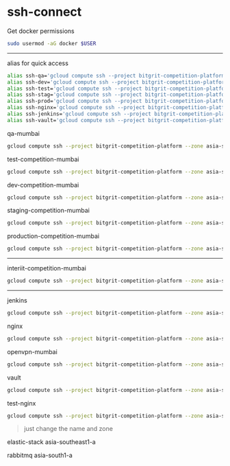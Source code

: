 # ssh-connect

Get docker permissions
```bash
sudo usermod -aG docker $USER
```
---

alias for quick access
```bash
alias ssh-qa='gcloud compute ssh --project bitgrit-competition-platform --zone asia-south1-a qa-mumbai'
alias ssh-dev='gcloud compute ssh --project bitgrit-competition-platform --zone asia-south1-a dev-competition-mumbai'
alias ssh-test='gcloud compute ssh --project bitgrit-competition-platform --zone asia-south1-a test-competition-mumbai'
alias ssh-stag='gcloud compute ssh --project bitgrit-competition-platform --zone asia-south1-a staging-competition-mumbai'
alias ssh-prod='gcloud compute ssh --project bitgrit-competition-platform --zone asia-south1-a production-competition-mumbai'
alias ssh-nginx='gcloud compute ssh --project bitgrit-competition-platform --zone asia-south1-a nginx'
alias ssh-jenkins='gcloud compute ssh --project bitgrit-competition-platform --zone asia-south1-a jenkins'
alias ssh-vault='gcloud compute ssh --project bitgrit-competition-platform --zone asia-south1-a vault'
```

qa-mumbai
```bash
gcloud compute ssh --project bitgrit-competition-platform --zone asia-south1-a qa-mumbai
```

test-competition-mumbai
```bash
gcloud compute ssh --project bitgrit-competition-platform --zone asia-south1-a test-competition-mumbai
```

dev-competition-mumbai
```bash
gcloud compute ssh --project bitgrit-competition-platform --zone asia-south1-a dev-competition-mumbai
```

staging-competition-mumbai
```bash
gcloud compute ssh --project bitgrit-competition-platform --zone asia-south1-a staging-competition-mumbai
```

production-competition-mumbai
```bash
gcloud compute ssh --project bitgrit-competition-platform --zone asia-south1-a production-competition-mumbai
```
---

interiit-competition-mumbai
```bash
gcloud compute ssh --project bitgrit-competition-platform --zone asia-south1-a interiit-competition-mumbai
```
---

jenkins
```bash
gcloud compute ssh --project bitgrit-competition-platform --zone asia-south1-a jenkins
```

nginx
```bash
gcloud compute ssh --project bitgrit-competition-platform --zone asia-south1-a nginx
```

openvpn-mumbai
```bash
gcloud compute ssh --project bitgrit-competition-platform --zone asia-south1-a openvpn-mumbai
```

vault
```bash
gcloud compute ssh --project bitgrit-competition-platform --zone asia-south1-a vault
```

test-nginx
```bash
gcloud compute ssh --project bitgrit-competition-platform --zone asia-southeast1-a test-nginx
```

> just change the name and zone

elastic-stack  asia-southeast1-a

rabbitmq asia-south1-a
